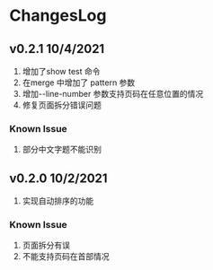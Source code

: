 ChangesLog
====
## v0.2.1 10/4/2021
1. 增加了show test 命令
1. 在merge 中增加了 pattern 参数
1. 增加--line-number 参数支持页码在任意位置的情况
1. 修复页面拆分错误问题
### Known Issue
1. 部分中文字题不能识别

## v0.2.0 10/2/2021
1. 实现自动排序的功能
### Known Issue
1. 页面拆分有误
1. 不能支持页码在首部情况